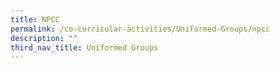 ```yaml
---
title: NPCC
permalink: /co-curricular-activities/Uniformed-Groups/npcc
description: ""
third_nav_title: Uniformed Groups
---
```

